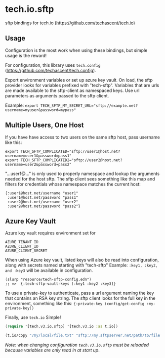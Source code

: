# tech.io.sftp
sftp bindings for tech.io (https://github.com/techascent/tech.io)

## Usage
Configuration is the most work when using these bindings, but simple usage is the reward!

For configuration, this library uses `tech.config` (https://github.com/techascent/tech.config).

Export environment variables or set up azure key vault. On load, the sftp provider looks for variables prefixed with "tech-sftp". Variables that are urls are made available to the sftp-client as namespaced keys. Use url parameters as arguments passed to the sftp client.

Example: 
`export TECH_SFTP_MY_SECRET_URL="sftp://example.net?username=myuser&password=mypass"`

## Multiple Users, One Host
If you have have access to two users on the same sftp host, pass username like this:
```
export TECH_SFTP_COMPLICATED="sftp://user1@host.net?username=user1&password=pass1"
export TECH_SFTP_COMPLICATED2="sftp://user2@host.net?username=user2&password=pass2"
```

"...user1@..." is only used to properly namespace and lookup the arguments needed for the host sftp. The sftp client sees something like this map and filters for credentials whose namespace matches the current host:
```
{:user1@host.net/username "user1"
 :user1@host.net/password "pass1"
 :user2@host.net/username "user2"
 :user2@host.net/password "pass2"}
```
## Azure Key Vault
Azure key vault requires environment set for
```
AZURE_TENANT_ID
AZURE_CLIENT_ID
AZURE_CLIENT_SECRET
```
When using Azure key vault, listed keys will also be read into configuration, along with secrets named starting with "tech-sftp"
Example: `:key1, :key2, and :key3` will be available in configuration.
```
(slurp "resource/tech-sftp-config.edn")
;; =>  {:tech-sftp-vault-keys [:key1 :key2 :key3]}
```

To use a private-key to authenticate, pass a url argument naming the key that contains an RSA key string. The sftp client looks for the full key in the environment, something like this:
`{:private-key (config/get-config :my-private-key)}`


Finally, use `tech.io` Simple!
```clojure
(require '[tech.v3.io.sftp] '[tech.v3.io :as t.io])

(t.io/copy "/my/local/file.txt" "sftp://my.sftpserver.net/path/to/file.txt")

```

*Note: when changing configuration `tech.v3.io.sftp` must be reloaded because variables are only read in at start up*.
